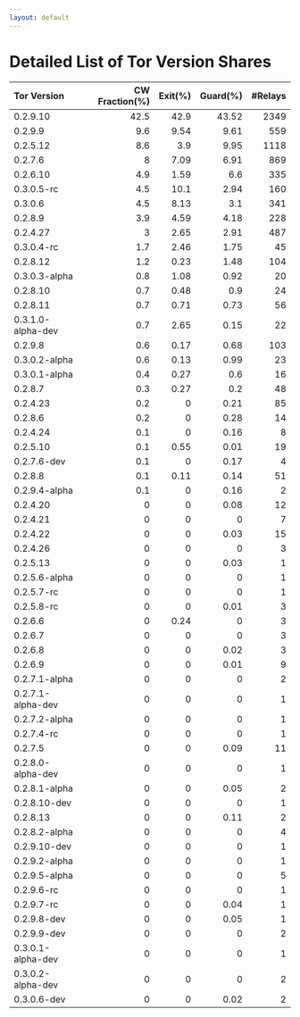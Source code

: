 ```yaml
---
layout: default
---
```



# Detailed List of Tor Version Shares

| Tor Version       |   CW Fraction(%) |   Exit(%) |   Guard(%) |   #Relays |
|:------------------|-----------------:|----------:|-----------:|----------:|
| 0.2.9.10          |             42.5 |     42.9  |      43.52 |      2349 |
| 0.2.9.9           |              9.6 |      9.54 |       9.61 |       559 |
| 0.2.5.12          |              8.6 |      3.9  |       9.95 |      1118 |
| 0.2.7.6           |              8   |      7.09 |       6.91 |       869 |
| 0.2.6.10          |              4.9 |      1.59 |       6.6  |       335 |
| 0.3.0.5-rc        |              4.5 |     10.1  |       2.94 |       160 |
| 0.3.0.6           |              4.5 |      8.13 |       3.1  |       341 |
| 0.2.8.9           |              3.9 |      4.59 |       4.18 |       228 |
| 0.2.4.27          |              3   |      2.65 |       2.91 |       487 |
| 0.3.0.4-rc        |              1.7 |      2.46 |       1.75 |        45 |
| 0.2.8.12          |              1.2 |      0.23 |       1.48 |       104 |
| 0.3.0.3-alpha     |              0.8 |      1.08 |       0.92 |        20 |
| 0.2.8.10          |              0.7 |      0.48 |       0.9  |        24 |
| 0.2.8.11          |              0.7 |      0.71 |       0.73 |        56 |
| 0.3.1.0-alpha-dev |              0.7 |      2.65 |       0.15 |        22 |
| 0.2.9.8           |              0.6 |      0.17 |       0.68 |       103 |
| 0.3.0.2-alpha     |              0.6 |      0.13 |       0.99 |        23 |
| 0.3.0.1-alpha     |              0.4 |      0.27 |       0.6  |        16 |
| 0.2.8.7           |              0.3 |      0.27 |       0.2  |        48 |
| 0.2.4.23          |              0.2 |      0    |       0.21 |        85 |
| 0.2.8.6           |              0.2 |      0    |       0.28 |        14 |
| 0.2.4.24          |              0.1 |      0    |       0.16 |         8 |
| 0.2.5.10          |              0.1 |      0.55 |       0.01 |        19 |
| 0.2.7.6-dev       |              0.1 |      0    |       0.17 |         4 |
| 0.2.8.8           |              0.1 |      0.11 |       0.14 |        51 |
| 0.2.9.4-alpha     |              0.1 |      0    |       0.16 |         2 |
| 0.2.4.20          |              0   |      0    |       0.08 |        12 |
| 0.2.4.21          |              0   |      0    |       0    |         7 |
| 0.2.4.22          |              0   |      0    |       0.03 |        15 |
| 0.2.4.26          |              0   |      0    |       0    |         3 |
| 0.2.5.13          |              0   |      0    |       0.03 |         1 |
| 0.2.5.6-alpha     |              0   |      0    |       0    |         1 |
| 0.2.5.7-rc        |              0   |      0    |       0    |         1 |
| 0.2.5.8-rc        |              0   |      0    |       0.01 |         3 |
| 0.2.6.6           |              0   |      0.24 |       0    |         3 |
| 0.2.6.7           |              0   |      0    |       0    |         3 |
| 0.2.6.8           |              0   |      0    |       0.02 |         3 |
| 0.2.6.9           |              0   |      0    |       0.01 |         9 |
| 0.2.7.1-alpha     |              0   |      0    |       0    |         2 |
| 0.2.7.1-alpha-dev |              0   |      0    |       0    |         1 |
| 0.2.7.2-alpha     |              0   |      0    |       0    |         1 |
| 0.2.7.4-rc        |              0   |      0    |       0    |         1 |
| 0.2.7.5           |              0   |      0    |       0.09 |        11 |
| 0.2.8.0-alpha-dev |              0   |      0    |       0    |         1 |
| 0.2.8.1-alpha     |              0   |      0    |       0.05 |         2 |
| 0.2.8.10-dev      |              0   |      0    |       0    |         1 |
| 0.2.8.13          |              0   |      0    |       0.11 |         2 |
| 0.2.8.2-alpha     |              0   |      0    |       0    |         4 |
| 0.2.9.10-dev      |              0   |      0    |       0    |         1 |
| 0.2.9.2-alpha     |              0   |      0    |       0    |         1 |
| 0.2.9.5-alpha     |              0   |      0    |       0    |         5 |
| 0.2.9.6-rc        |              0   |      0    |       0    |         1 |
| 0.2.9.7-rc        |              0   |      0    |       0.04 |         1 |
| 0.2.9.8-dev       |              0   |      0    |       0.05 |         1 |
| 0.2.9.9-dev       |              0   |      0    |       0    |         2 |
| 0.3.0.1-alpha-dev |              0   |      0    |       0    |         1 |
| 0.3.0.2-alpha-dev |              0   |      0    |       0    |         2 |
| 0.3.0.6-dev       |              0   |      0    |       0.02 |         2 |